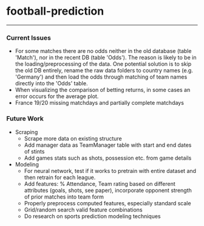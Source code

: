 # football-prediction


---


### Current Issues
- For some matches there are no odds neither in the old database (table 'Match'), nor in the recent DB (table 'Odds'). The reason is likely to be in the loading/preprocessing of the data. One potential solution is to skip the old DB entirely, rename the raw data folders to country names (e.g. 'Germany') and then load the odds through matching of team names directly into the 'Odds' table.
- When visualizing the comparison of betting returns, in some cases an error occurs for the average plot.
- France 19/20 missing matchdays and partially complete matchdays

### Future Work
- Scraping
  - Scrape more data on existing structure
  - Add manager data as TeamManager table with start and end dates of stints
  - Add games stats such as shots, possession etc. from game details
- Modeling
  - For neural network, test if it works to pretrain with entire dataset and then retrain for each league.
  - Add features: % Attendance, Team rating based on different attributes (goals, shots, see paper), incorporate opponent strength of prior matches into team form
  - Properly preprocess computed features, especially standard scale
  - Grid/random search valid feature combinations
  - Do research on sports prediction modeling techniques